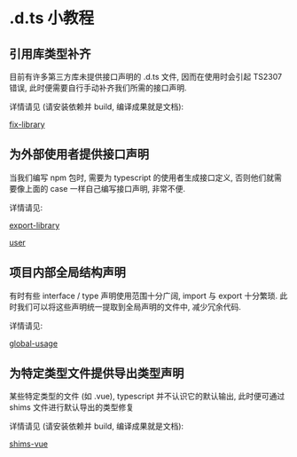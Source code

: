 .d.ts 小教程
===

## 引用库类型补齐

目前有许多第三方库未提供接口声明的 .d.ts 文件, 因而在使用时会引起 TS2307 错误, 此时便需要自行手动补齐我们所需的接口声明.

详情请见 (请安装依赖并 build, 编译成果就是文档):

[fix-library](fix-library)

## 为外部使用者提供接口声明

当我们编写 npm 包时, 需要为 typescript 的使用者生成接口定义, 否则他们就需要像上面的 case 一样自己编写接口声明, 非常不便.

详情请见:

[export-library](export-library)

[user](user)

## 项目内部全局结构声明

有时有些 interface / type 声明使用范围十分广阔, import 与 export 十分繁琐. 此时我们可以将这些声明统一提取到全局声明的文件中, 减少冗余代码.

详情请见:

[global-usage](global-usage)

## 为特定类型文件提供导出类型声明

某些特定类型的文件 (如 .vue), typescript 并不认识它的默认输出, 此时便可通过 shims 文件进行默认导出的类型修复

详情请见 (请安装依赖并 build, 编译成果就是文档):

[shims-vue](shims-vue)
